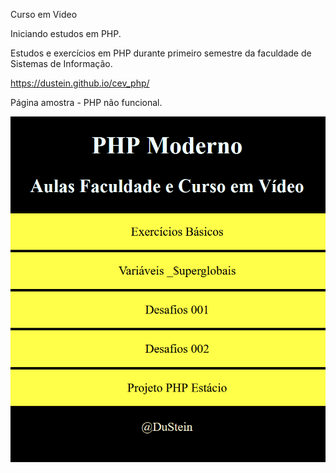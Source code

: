 Curso em Video

Iniciando estudos em PHP.

Estudos e exercícios em PHP durante primeiro semestre da faculdade de Sistemas de Informação.

https://dustein.github.io/cev_php/

Página amostra - PHP não funcional.

![Pagina simples](image.png)
